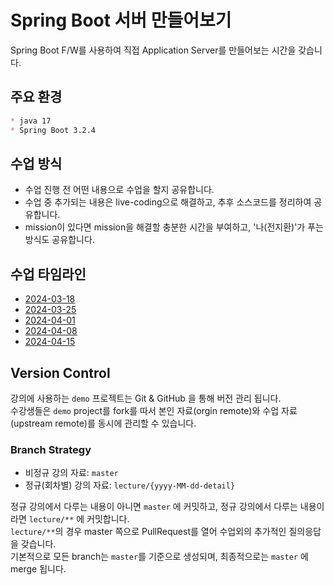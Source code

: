 # Spring Boot 서버 만들어보기
Spring Boot F/W를 사용하여 직접 Application Server를 만들어보는 시간을 갖습니다.

## 주요 환경

```markdown
* java 17
* Spring Boot 3.2.4
```

## 수업 방식
* 수업 진행 전 어떤 내용으로 수업을 할지 공유합니다.
* 수업 중 추가되는 내용은 live-coding으로 해결하고, 추후 소스코드를 정리하여 공유합니다.
* mission이 있다면 mission을 해결할 충분한 시간을 부여하고, '나(전지환)'가 푸는 방식도 공유합니다. 

## 수업 타임라인
* [2024-03-18]()
* [2024-03-25]()
* [2024-04-01]()
* [2024-04-08]()
* [2024-04-15]()

## Version Control
강의에 사용하는 `demo` 프로젝트는 Git & GitHub 을 통해 버전 관리 됩니다.  
수강생들은 `demo` project를 fork를 따서 본인 자료(orgin remote)와 수업 자료(upstream remote)를 동시에 관리할 수 있습니다. 

### Branch Strategy
* 비정규 강의 자료: `master`
* 정규(회차별) 강의 자료: `lecture/{yyyy-MM-dd-detail}`

정규 강의에서 다루는 내용이 아니면 `master` 에 커밋하고, 정규 강의에서 다루는 내용이라면 `lecture/**` 에 커밋합니다.  
`lecture/**`의 경우 master 쪽으로 PullRequest를 열어 수업외의 추가적인 질의응답을 갖습니다.  
기본적으로 모든 branch는 `master`를 기준으로 생성되며, 최종적으로는 `master` 에 merge 됩니다.
